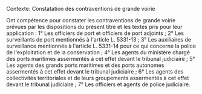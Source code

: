 Contexte: Constatation des contraventions de grande voirie

Ont compétence pour constater les contraventions de grande voirie prévues par les dispositions du présent titre et les textes pris pour leur application : 1° Les officiers de port et officiers de port adjoints ; 2° Les surveillants de port mentionnés à l'article L. 5331-13 ; 3° Les auxiliaires de surveillance mentionnés à l'article L. 5331-14 pour ce qui concerne la police de l'exploitation et de la conservation ; 4° Les agents du ministère chargé des ports maritimes assermentés à cet effet devant le tribunal judiciaire ; 5° Les agents des grands ports maritimes et des ports autonomes assermentés à cet effet devant le tribunal judiciaire ; 6° Les agents des collectivités territoriales et de leurs groupements assermentés à cet effet devant le tribunal judiciaire ; 7° Les officiers et agents de police judiciaire.